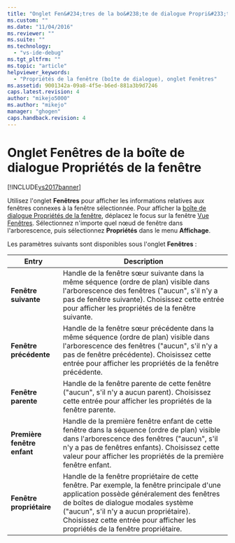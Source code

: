 ```yaml
---
title: "Onglet Fen&#234;tres de la bo&#238;te de dialogue Propri&#233;t&#233;s de la fen&#234;tre | Microsoft Docs"
ms.custom: ""
ms.date: "11/04/2016"
ms.reviewer: ""
ms.suite: ""
ms.technology: 
  - "vs-ide-debug"
ms.tgt_pltfrm: ""
ms.topic: "article"
helpviewer_keywords: 
  - "Propriétés de la fenêtre (boîte de dialogue), onglet Fenêtres"
ms.assetid: 9001342a-09a8-4f5e-b6ed-881a3b9d7246
caps.latest.revision: 4
author: "mikejo5000"
ms.author: "mikejo"
manager: "ghogen"
caps.handback.revision: 4
---
```

# Onglet Fen&#234;tres de la bo&#238;te de dialogue Propri&#233;t&#233;s de la fen&#234;tre
[!INCLUDE[vs2017banner](../code-quality/includes/vs2017banner.md)]

Utilisez l'onglet **Fenêtres** pour afficher les informations relatives aux fenêtres connexes à la fenêtre sélectionnée.  Pour afficher la [boîte de dialogue Propriétés de la fenêtre](../debugger/window-properties-dialog-box.md), déplacez le focus sur la fenêtre [Vue Fenêtres](../debugger/windows-view.md).  Sélectionnez n'importe quel nœud de fenêtre dans l'arborescence, puis sélectionnez **Propriétés** dans le menu **Affichage**.  
  
 Les paramètres suivants sont disponibles sous l'onglet **Fenêtres** :  
  
|Entry|Description|  
|-----------|-----------------|  
|**Fenêtre suivante**|Handle de la fenêtre sœur suivante dans la même séquence \(ordre de plan\) visible dans l'arborescence des fenêtres \("aucun", s'il n'y a pas de fenêtre suivante\).  Choisissez cette entrée pour afficher les propriétés de la fenêtre suivante.|  
|**Fenêtre précédente**|Handle de la fenêtre sœur précédente dans la même séquence \(ordre de plan\) visible dans l'arborescence des fenêtres \("aucun", s'il n'y a pas de fenêtre précédente\).  Choisissez cette entrée pour afficher les propriétés de la fenêtre précédente.|  
|**Fenêtre parente**|Handle de la fenêtre parente de cette fenêtre \("aucun", s'il n'y a aucun parent\).  Choisissez cette entrée pour afficher les propriétés de la fenêtre parente.|  
|**Première fenêtre enfant**|Handle de la première fenêtre enfant de cette fenêtre dans la séquence \(ordre de plan\) visible dans l'arborescence des fenêtres \("aucun", s'il n'y a pas de fenêtres enfants\).  Choisissez cette valeur pour afficher les propriétés de la première fenêtre enfant.|  
|**Fenêtre propriétaire**|Handle de la fenêtre propriétaire de cette fenêtre.  Par exemple, la fenêtre principale d'une application possède généralement des fenêtres de boîtes de dialogue modales système \("aucun", s'il n'y a aucun propriétaire\).  Choisissez cette entrée pour afficher les propriétés de la fenêtre propriétaire.|